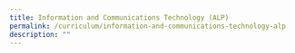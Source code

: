```yaml
---
title: Information and Communications Technology (ALP)
permalink: /curriculum/information-and-communications-technology-alp
description: ""
---
```


